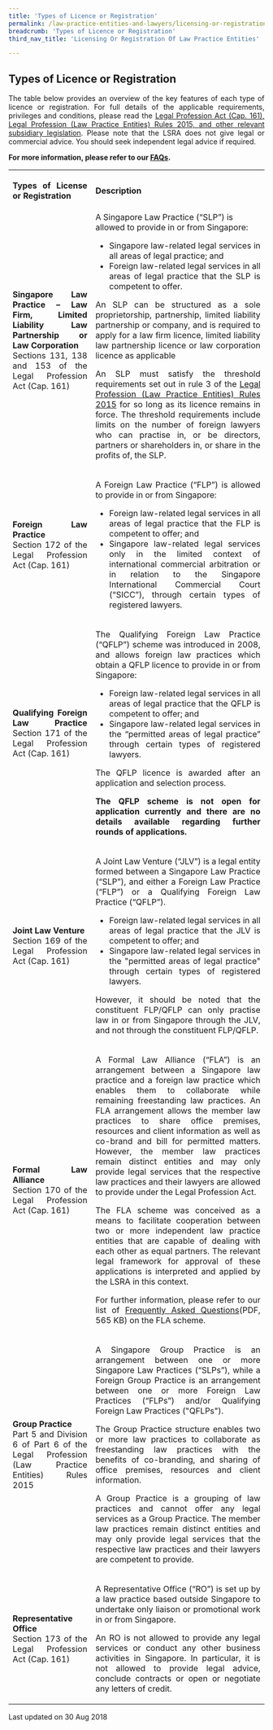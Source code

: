 ```yaml
---
title: 'Types of Licence or Registration'
permalink: /law-practice-entities-and-lawyers/licensing-or-registration-of-law-practice-entities/types-of-licence-or-registration/
breadcrumb: 'Types of Licence or Registration'
third_nav_title: 'Licensing Or Registration Of Law Practice Entities'

---
```



<style>
table tr td ul li {font-size: 1rem;}
  table tr td p {font-size: 1rem;}
  table tr th p {font-size: 1rem;}
</style>

Types of Licence or Registration
---

<p style="text-align: justify">The table below provides an overview of the key features of each type of licence or registration. For full details of the applicable requirements, privileges and conditions, please read the <a href="/law-practice-entities-and-lawyers/resources-for-law-practice-entities/relevant-legislation-and-communications/" target="_blank">Legal Profession Act (Cap. 161), Legal Profession (Law Practice Entities) Rules 2015, and other relevant subsidiary legislation</a>. Please note that the LSRA does not give legal or commercial advice. You should seek independent legal advice if required.</p>

<p style="text-align: justify"><b>For more information, please refer to our <a href="https://console-flex-api.ap.sabio.cloud/faq/index.aspx?p=64759355" target="_blank">FAQs</a>.</b></p>
<table>
  <tr>
    <th>
      <p style="text-align: justify">Types of License or Registration</p>
    </th>
    <th>
      <p style="text-align: justify">Description</p>
    </th>
  </tr>
  <tr>
    <td><p style="text-align: justify"><b>Singapore Law Practice – Law Firm, Limited Liability Law Partnership or Law Corporation</b><br>Sections 131, 138 and 153 of the Legal Profession Act (Cap. 161)</p></td>
    <td>A Singapore Law Practice (“SLP”) is allowed to provide in or from Singapore:
      <ul>
        <li style="text-align: justify">Singapore law-related legal services in all areas of legal practice; and</li>
        <li style="text-align: justify">Foreign law-related legal services in all areas of legal practice that the SLP is competent to offer.</li>
      </ul>
        <p style="text-align: justify">An SLP can be structured as a sole proprietorship, partnership, limited liability partnership or company, and is required to apply for a law firm licence, limited liability law partnership licence or law corporation licence as applicable</p>
      <p style="text-align: justify">An SLP must satisfy the threshold requirements set out in rule 3 of the <a href="/law-practice-entities-and-lawyers/resources-for-law-practice-entities/relevant-legislation-and-communications/" target="_blank">Legal Profession (Law Practice Entities) Rules 2015</a> for so long as its licence remains in force.  The threshold requirements include limits on the number of foreign lawyers who can practise in, or be directors, partners or shareholders in, or share in the profits of, the SLP.</p>
    </td>
  </tr>
  <tr>
    <td><p style="text-align: justify"><b>Foreign Law Practice</b><br>Section 172 of the Legal Profession Act (Cap. 161)</p></td>
    <td><p style="text-align: justify">A Foreign Law Practice (“FLP”) is allowed to provide in or from Singapore:</p>
      <ul>
        <li style="text-align: justify">Foreign law-related legal services in all areas of legal practice that the FLP is competent to offer; and</li>
        <li style="text-align: justify">Singapore law-related legal services only in the limited context of international commercial arbitration or in relation to the Singapore International Commercial Court (“SICC”), through certain types of registered lawyers.</li>
      </ul>
    </td>
  </tr>
    <tr>
      <td><p style="text-align: justify"><b>Qualifying Foreign Law Practice</b> Section 171 of the Legal Profession Act (Cap. 161)</p></td>
      <td><p style="text-align: justify">The Qualifying Foreign Law Practice (“QFLP”) scheme was introduced in 2008, and allows foreign law practices which obtain a QFLP licence to provide in or from Singapore:</p>
        <ul>
          <li style="text-align: justify">Foreign law-related legal services in all areas of legal practice that the QFLP is competent to offer; and</li>
          <li style="text-align: justify">Singapore law-related legal services in the “permitted areas of legal practice” through certain types of
            registered lawyers.</li>
        </ul>
        <p style="text-align: justify">The QFLP licence is awarded after an application and selection process.</p>
        <p style="text-align: justify"><b>The QFLP scheme is not open for application currently and there are no details available regarding further rounds
          of applications.</b></p>
      </td>
  </tr>
    <tr>
      <td><p style="text-align: justify"><b>Joint Law Venture</b><br>Section 169 of the Legal Profession Act (Cap. 161)</p></td>
    <td><p style="text-align: justify">A Joint Law Venture (“JLV”) is a legal entity formed between a Singapore Law Practice (“SLP”), and either a Foreign Law Practice (“FLP”) or a Qualifying Foreign Law Practice (“QFLP”).</p>
      <ul>
        <li style="text-align: justify">Foreign law-related legal services in all areas of legal practice that the JLV is competent to offer; and</li>
        <li style="text-align: justify">Singapore law-related legal services in the "permitted areas of legal practice" through certain types of
          registered lawyers.</li>
      </ul>
      <p style="text-align: justify">However, it should be noted that the constituent FLP/QFLP can only practise law in or from Singapore through the JLV, and not through the constituent FLP/QFLP.</p>
    </td>
  </tr>
    <tr>
      <td><p style="text-align: justify"><b>Formal Law Alliance</b><br>Section 170 of the Legal Profession Act (Cap. 161)</p></td>
      <td><p style="text-align: justify">A Formal Law Alliance (“FLA”) is an arrangement between a Singapore law practice and a foreign law practice which enables them to collaborate while remaining freestanding law practices. An FLA arrangement allows the member law practices to share office premises, resources and client information as well as co-brand and bill for permitted matters. However, the member law practices remain distinct entities and may only provide legal services that the respective law practices and their lawyers are allowed to provide under the Legal Profession Act.</p>
<p style="text-align: justify">The FLA scheme was conceived as a means to facilitate cooperation between two or more independent law practice entities that are capable of dealing with each other as equal partners. The relevant legal framework for approval of these applications is interpreted and applied by the LSRA in this context.</p>
<p style="text-align: justify">For further information, please refer to our list of <a href="/files/FAQs_on_Formal_Law_Alliances_June_2018.pdf" target="_blank">Frequently Asked Questions</a>(PDF, 565 KB) on the FLA scheme.</p>
      </td>
  </tr>
    <tr>
      <td>
          <p style="text-align: justify"><b>Group Practice</b><br>Part 5 and Division 6 of Part 6 of the Legal Profession (Law Practice Entities) Rules 2015</p>
        </td>
    <td>
        <p style="text-align: justify">A Singapore Group Practice is an arrangement between one or more Singapore Law Practices (“SLPs”), while a Foreign Group Practice is an arrangement between one or more Foreign Law Practices (“FLPs”) and/or Qualifying Foreign Law Practices ("QFLPs").
        </p>
<p style="text-align: justify">The Group Practice structure enables two or more law practices to collaborate as freestanding law practices with the benefits of co-branding, and sharing of office premises, resources and client information.</p>
<p style="text-align: justify">A Group Practice is a grouping of law practices and cannot offer any legal services as a Group Practice. The member law practices remain distinct entities and may only provide legal services that the respective law practices and their lawyers are competent to provide.</p>
        </td>
  </tr>
    <tr>
      <td><p style="text-align: justify"><b>Representative Office</b><br>Section 173 of the Legal Profession Act (Cap. 161)</p>
        </td>
    <td><p style="text-align: justify">A Representative Office (“RO”) is set up by a law practice based outside Singapore to undertake only liaison or promotional work in or from Singapore.</p>
<p style="text-align: justify">An RO is not allowed to provide any legal services or conduct any other business activities in Singapore. In particular, it is not allowed to provide legal advice, conclude contracts or open or negotiate any letters of credit.</p>
        </td>
  </tr>
</table>

<p class="right-side-updated">Last updated on 30 Aug 2018</p>
